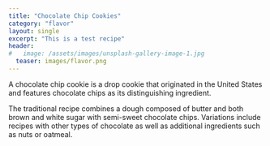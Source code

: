 ```yaml
---
title: "Chocolate Chip Cookies"
category: "flavor"
layout: single
excerpt: "This is a test recipe"
header:
#   image: /assets/images/unsplash-gallery-image-1.jpg
  teaser: images/flavor.png
---
```


A chocolate chip cookie is a drop cookie that originated in the United States and features chocolate chips as its distinguishing ingredient.

The traditional recipe combines a dough composed of butter and both brown and white sugar with semi-sweet chocolate chips. Variations include recipes with other types of chocolate as well as additional ingredients such as nuts or oatmeal.